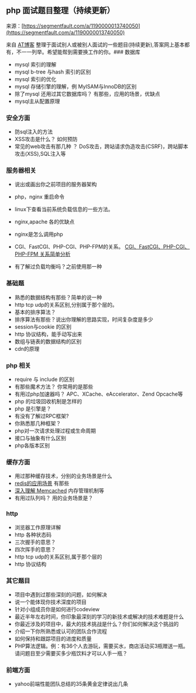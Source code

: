 ## php 面试题目整理（持续更新）

来源：[https://segmentfault.com/a/1190000013740050](https://segmentfault.com/a/1190000013740050)

来自 [AT博客][0]
整理于面试别人或被别人面试的一些题目(持续更新),答案网上基本都有，不一一列举。希望能帮到需要换工作的你。### 数据库

* mysql 索引的理解
* mysql b-tree 与hash 索引的区别
* mysql 索引的优化
* mysql 存储引擎的理解，例 MyISAM与InnoDB的区别
* 除了mysql 还用过其它数据库吗？ 有那些，应用的场景，优缺点
* mysql主从配置原理


### 安全方面

* 防sql注入的方法
* XSS攻击是什么？ 如何预防
* 常见的web攻击有那几种 ？ DoS攻击，跨站请求伪造攻击(CSRF)，跨站脚本攻击(XSS),SQL注入等


### 服务器相关

* 说出或画出你之前项目的服务器架构
* php，nginx 重启命令
* linux下查看当前系统负载信息的一些方法。
* nginx,apache 各的优缺点
* nginx是怎么调用php
* CGI、FastCGI、PHP-CGI、PHP-FPM的关系。 [CGI、FastCGI、PHP-CGI、PHP-FPM 关系简单分析][1]

* 有了解过负载均衡吗？之前使用那一种


### 基础题

* 熟悉的数据结构有那些？简单的说一种
* http tcp udp的关系区别,分别属于那个层的。
* 基本的排序算法？
* 排序算法有那些？说出你理解的思路实现，时间复杂度是多少
* session与cookie 的区别
* http 协议结构，能手动写出来
* 数组与链表的数据结构的区别
* cdn的原理


### php 相关

* require 与 include 的区别
* 有那些魔术方法？ 你常用的是那些
* 有用过php加速器吗？ APC、XCache、eAccelerator、Zend Opcache等
* php 的垃圾回收机制是怎样的
* php 是引擎是？
* 有没有了解过RPC框架?
* 你熟悉那几种框架？
* php对一次请求处理过程或生命周期
* 接口与抽象有什么区别
* php各版本区别


### 缓存方面

* 用过那种缓存技术，分别的业务场景是什么
* [redis的应用场景][2] 有那些
* [深入理解 Memcached][3]  内存管理机制等
* 有用过队列吗？ 用的业务场景是？


### http

* 浏览器工作原理详解
* http 各种状态码
* 三次握手的意思？
* 四次挥手的意思？
* http tcp udp的关系区别,属于那个层的
* http 协议结构


### 其它题目

* 项目中遇到过那些深刻的问题，如何解决
* 说一个能体现你技术深度的项目
* 针对小组成员你是如何进行codeview
* 最近半年左右时间，你印象最深刻的学习的新技术或解决的技术难题是什么
* 你最近涉及的项目中，最大的技术挑战是什么？你们如何解决这个挑战的
* 介绍一下你所熟悉或认可的团队合作流程
* 如何保持和跟踪项目的进度和质量
* PHP算法逻辑。例：有36个人去游玩，需要买水，商店活动买3瓶赠送一瓶。请问题目至少需要买多少瓶饮料才可以人手一瓶？


### 前端方面
* yahoo前端性能团队总结的35条黄金定律说出几条

[0]: http://www.texixi.com/2018/03/08/php%E7%AC%94%E8%AF%95%E9%A2%98%E9%9D%A2%E8%AF%95%E9%A2%98%E6%95%B4%E7%90%86/
[1]: http://www.texixi.com/2015/05/11/CGI%E3%80%81FastCGI%E3%80%81PHP-CGI%E3%80%81PHP-FPM-%E5%85%B3%E7%B3%BB%E7%AE%80%E5%8D%95%E5%88%86%E6%9E%90/
[2]: http://www.texixi.com/2016/04/27/Redis-%E8%BF%90%E7%94%A8%E5%9C%BA%E6%99%AF%E4%B8%8E%E4%BB%8B%E7%BB%8D/
[3]: http://www.texixi.com/2015/03/11/%E6%B7%B1%E5%85%A5%E7%90%86%E8%A7%A3-Memcached/